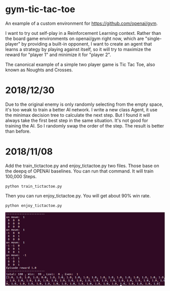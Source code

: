 # gym-tic-tac-toe

An example of a custom environment for https://github.com/openai/gym.

I want to try out self-play in a Reinforcement Learning context. Rather than the board game environments on openai/gym right now, which are "single-player" by providing a built-in opponent, I want to create an agent that learns a strategy by playing against itself, so it will try to maximize the reward for "player 1" and minimize it for "player 2".

The canonical example of a simple two player game is Tic Tac Toe, also known as Noughts and Crosses.
# 2018/12/30
Due to the original enemy is only randomly selecting from the empty space, it's too weak to train a better AI network.
I write a new class Agent, it use the minimax decision tree to calculate the next step. But I found it will always take the first best step in the same situation. It's not good for training the AI. So I randomly swap the order of the step. The result is better than before.  

# 2018/11/08
Add the train_tictactoe.py and enjoy_tictactoe.py two files. Those base on the deepq of OPENAI baselines. 
You can run that command. It will train 100,000 Steps. 

    python train_tictactoe.py
  
Then you can run enjoy_tictactoe.py. You will get about 90% win rate. 

    python enjoy_tictactoe.py
  
![image](https://github.com/RobinChiu/gym-tic-tac-toe/blob/master/image/enjoy.png)
  
  
